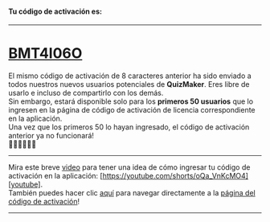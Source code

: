 #### Tu código de activación es:

---
# [BMT4I06O][app_activation]

El mismo código de activación de 8 caracteres anterior ha sido enviado a todos nuestros nuevos usuarios potenciales de **QuizMaker**. Eres libre de usarlo e incluso de compartirlo con los demás.  
Sin embargo, estará disponible solo para los **primeros 50 usuarios** que lo ingresen en la página de código de activación de licencia correspondiente en la aplicación.  
Una vez que los primeros 50 lo hayan ingresado, el código de activación anterior ya no funcionará!  
🏃🏽🏃🏃🏼‍🏁

---
Mira este breve [video][youtube] para tener una idea de cómo ingresar tu código de activación en la aplicación: [https://youtube.com/shorts/oQa_VnKcMO4][youtube].  
También puedes hacer clic [aquí][app_activation] para navegar directamente a la [página del código de activación][app_activation]!

---

[google_play]: https://play.google.com/store/apps/details?id=com.qmaker.qcm.maker.plus
[app_activation]: qcmmaker://activities/ActivationCodeActivity?activation_code=BMT4I06O
[youtube]: https://youtube.com/shorts/oQa_VnKcMO4
